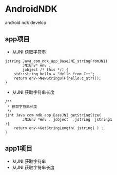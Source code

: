 # AndroidNDK
android ndk develop

## app项目
- 从JNI 获取字符串
```
jstring Java_com_ndk_app_BaseJNI_stringFromJNI(
        JNIEnv* env ,
        jobject /* this */) {
    std::string hello = "Hello from C++";
    return env->NewStringUTF(hello.c_str());
}
```

- 从JNI 获取字符串长度

```
/**
 * 获取字符串长度
 */
jint Java_com_ndk_app_BaseJNI_getStringSize(
        JNIEnv *env , jobject  ,jstring  jstring1
){
    return env->GetStringLength( jstring1 ) ;
}
```


## app1项目
- 从JNI 获取字符串
- 从JNI 获取字符串长度